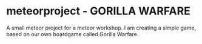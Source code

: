 # meteorproject - GORILLA WARFARE
A small meteor project for a meteor workshop. I am creating a simple game, based on our own boardgame called Gorilla Warfare.

